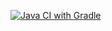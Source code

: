 [![Java CI with Gradle](https://github.com/NikitaLeon/Selenid/actions/workflows/gradle.yml/badge.svg)](https://github.com/NikitaLeon/Selenid/actions/workflows/gradle.yml)
